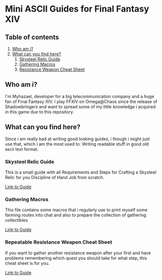 # Mini ASCII Guides for Final Fantasy XIV

## Table of contents
1. [Who am i?](#introduction)
2. [What can you find here?](#whatcanyoufind)
    1. [Skysteel Relic Guide](#skysteel_relic)
    2. [Gathering Macros](#gathering_macros)
    3. [Resistance Weapon Cheat Sheet](#resistance_weapons)

<a name="introduction"></a>
## Who am i?
I'm Myhazael, developer for a big telecommunication company and a huge fan of Final Fantasy XIV. I play FFXIV on Omega@Chaos since the release of Shadowbringers and want to spread some of my little knowledge i acquired in this game due to this repository.

<a name="whatcanyoufind"></a>
## What can you find here?
Since i am really bad at writing good looking guides, i though i might just use that, which i am the most used to: Writing readable stuff in good old ascii text format.

<a name="skysteel_relic"></a>
### Skysteel Relic Guide
This is a small guide with all Requirements and Steps for Crafting a Skysteel Relic for you Discipline of Hand Job from scratch.

[Link to Guide](https://raw.githubusercontent.com/andkramer/ffxiv_asciiguides/main/skysteel_relic.txt) 

<a name="gathering_macros"></a>
### Gathering Macros
This file contains some macros that i regularly use to print myself some farming routes into chat and also to prepare the collection of gathering collectibles

[Link to Guide](https://raw.githubusercontent.com/andkramer/ffxiv_asciiguides/main/gathering_macros.txt) 

<a name="resistance_weapons"></a>
### Repeatable Resistance Weapon Cheat Sheet
If you want to gather another resistance weapon after your first and have problems remembering which quest you should take for what step, this cheat sheet is for you.

[Link to Guide](https://raw.githubusercontent.com/andkramer/ffxiv_asciiguides/main/resistance_weapons.txt) 


